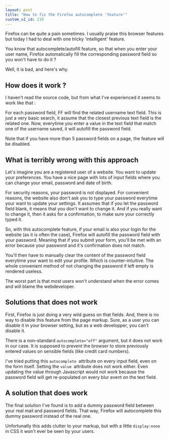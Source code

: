 ```yaml
---
layout: post
title: "How to fix the Firefox autocomplete 'feature'"
custom_v2_id: 219
---
```


Firefox can be quite a pain sometimes. I usually praise this browser features
but today I had to deal with one tricky 'intelligent' feature.

You know that autocomplete/autofill feature, so that when you enter your user
name, Firefox automatically fill the corresponding password field so you won't
have to do it ?

Well, it is bad, and here's why.

## How does it work ?

I haven't read the source code, but from what I've experienced it seems to
work like that :

For each password field, FF will find the related username text field. This is
just a very basic search, it assume that the closest previous text field is
the related one. Now, everytime you enter a value in the text field that match
one of the username saved, it will autofill the password field.

Note that if you have more than 5 password fields on a page, the feature will
be disabled.

## What is terribly wrong with this approach

Let's imagine you are a registered user of a website. You want to update your
preferences. You have a nice page with lots of input fields where you can
change your email, password and date of birth.

For security reasons, your password is not displayed. For convenient reasons,
the website also don't ask you to type your password everytime your want to
update your settings. It assumes that if you let the password field blank, it
means that you don't want to change it. And if you really want to change it,
then it asks for a confirmation, to make sure your correctly typed it.

So, with this autocomplete feature, if your email is also your login for the
website (as it is often the case), Firefox will autofill the password field
with your password. Meaning that if you submit your form, you'll be met with
an error because your password and it's confirmation does not match.

You'll then have to manually clear the content of the password field everytime
your want to edit your profile. Which is counter-intuitive. The whole
convenient method of not changing the password if left empty is rendered
useless.

The worst part is that most users won't understand when the error comes and
will blame the webdeveloper.

## Solutions that does not work

First, Firefox is just doing a very wild guess on that fields. And, there is
no way to disable this feature from the page markup. Sure, as a user you can
disable it in your browser setting, but as a web developper, you can't disable
it.

There is a non-standard `autocomplete="off"` argument, but it does not work in
our case. It is supposed to prevent the browser to store previously entered
values on sensible fields (like credit card numbers).

I've tried putting this `autocomplete `attribute on every input field, even on
the form itself. Setting the `value `attribute does not work either. Even
updating the value through Javascript would not work because the password
field will get re-populated on every blur event on the text field.

## A solution that does work

The final solution I've found is to add a dummy password field between your
real mail and password fields. That way, Firefox will autocomplete this dummy
password instead of the real one.

Unfortunatly this adds clutter to your markup, but with a little
`display:none` in CSS it won't ever be seen by your users.

